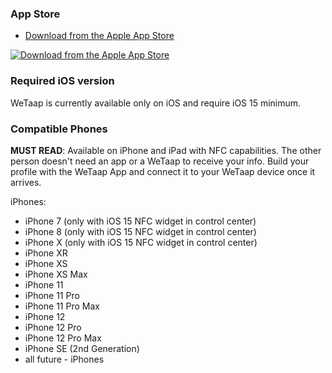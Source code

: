 ### **App Store** <a name="app-store"></a>

- [Download from the Apple App Store](https://apps.apple.com/us/app/wetaap/id1565355733)

[![Download from the Apple App Store](https://myname.digital/assets/img/icon/app-store.png)](https://apps.apple.com/us/app/wetaap/id1565355733)


### **Required iOS version** <a name="download"></a>

WeTaap is currently available only on iOS and require iOS 15 minimum.

### **Compatible Phones** <a name="compatible-phones"></a>

**MUST READ**: Available on iPhone and iPad with NFC capabilities. The other person doesn't need an app or a WeTaap to receive your info. Build your profile with the WeTaap App and connect it to your WeTaap device once it arrives.

iPhones: 

- iPhone 7 (only with iOS 15 NFC widget in control center)
- iPhone 8 (only with iOS 15 NFC widget in control center)
- iPhone X (only with iOS 15 NFC widget in control center)
- iPhone XR
- iPhone XS
- iPhone XS Max
- iPhone 11
- iPhone 11 Pro
- iPhone 11 Pro Max
- iPhone 12
- iPhone 12 Pro
- iPhone 12 Pro Max
- iPhone SE (2nd Generation)
- all future - iPhones